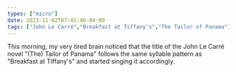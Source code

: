 ```yaml
---
types: ["micro"]
date: 2023-11-02T07:41:46-04:00
tags: ["John Le Carré","Breakfast at Tiffany's","The Tailor of Panama"]
---
```

This morning, my very tired brain noticed that the title of the John Le Carré novel "(The) Tailor of Panama" follows the same syllable pattern as "Breakfast at Tiffany's" and started singing it accordingly.
